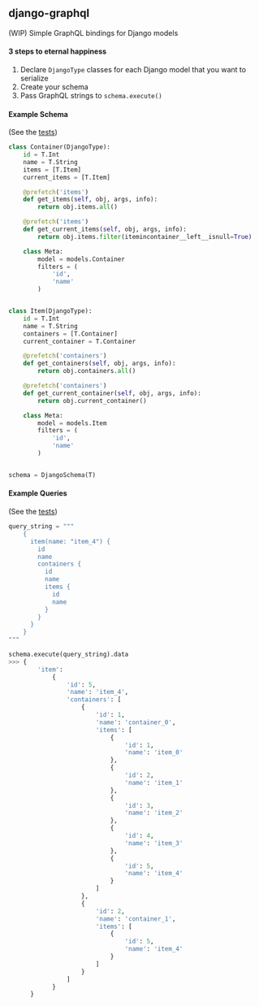 ## django-graphql
(WIP) Simple GraphQL bindings for Django models


#### 3 steps to eternal happiness
1. Declare `DjangoType` classes for each Django model that you want to serialize
2. Create your schema
3. Pass GraphQL strings to `schema.execute()`

#### Example Schema
(See the [tests](https://github.com/sean-adler/django-graphql/blob/master/tests/testapp/schema.py))

```python
class Container(DjangoType):
    id = T.Int
    name = T.String
    items = [T.Item]
    current_items = [T.Item]

    @prefetch('items')
    def get_items(self, obj, args, info):
        return obj.items.all()

    @prefetch('items')
    def get_current_items(self, obj, args, info):
        return obj.items.filter(itemincontainer__left__isnull=True)

    class Meta:
        model = models.Container
        filters = (
            'id',
            'name'
        )


class Item(DjangoType):
    id = T.Int
    name = T.String
    containers = [T.Container]
    current_container = T.Container

    @prefetch('containers')
    def get_containers(self, obj, args, info):
        return obj.containers.all()

    @prefetch('containers')
    def get_current_container(self, obj, args, info):
        return obj.current_container()

    class Meta:
        model = models.Item
        filters = (
            'id',
            'name'
        )


schema = DjangoSchema(T)
```


#### Example Queries
(See the [tests](https://github.com/sean-adler/django-graphql/blob/master/tests/testapp/tests.py#L37-L53))

```python
query_string = """
    {
      item(name: "item_4") {
        id
        name
        containers {
          id
          name
          items {
            id
            name
          }
        }
      }
    }
"""

schema.execute(query_string).data
>>> {
        'item':
            {
                'id': 5,
                'name': 'item_4',
                'containers': [
                    {
                        'id': 1,
                        'name': 'container_0',
                        'items': [
                            {
                                'id': 1,
                                'name': 'item_0'
                            },
                            {
                                'id': 2,
                                'name': 'item_1'
                            },
                            {
                                'id': 3,
                                'name': 'item_2'
                            },
                            {
                                'id': 4,
                                'name': 'item_3'
                            },
                            {
                                'id': 5,
                                'name': 'item_4'
                            }
                        ]
                    },
                    {
                        'id': 2,
                        'name': 'container_1',
                        'items': [
                            {
                                'id': 5,
                                'name': 'item_4'
                            }
                        ]
                    }
                ]
            }
      }
```

